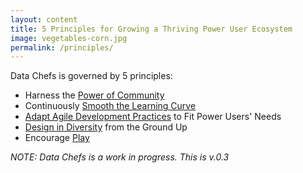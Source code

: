 ```yaml
---
layout: content
title: 5 Principles for Growing a Thriving Power User Ecosystem
image: vegetables-corn.jpg
permalink: /principles/
---
```


Data Chefs is governed by 5 principles:

- Harness the [Power of Community](/pages/principles/community.html)
- Continuously [Smooth the Learning Curve](/pages/principles/smooth-learning-curve.html)
- [Adapt Agile Development Practices](/pages/principles/adapt-agile.html) to Fit Power Users' Needs
- [Design in Diversity](/pages/principles/diversity.html) from the Ground Up
- Encourage [Play](/pages/principles/play.html)


_NOTE: Data Chefs is a work in progress. This is v.0.3_
